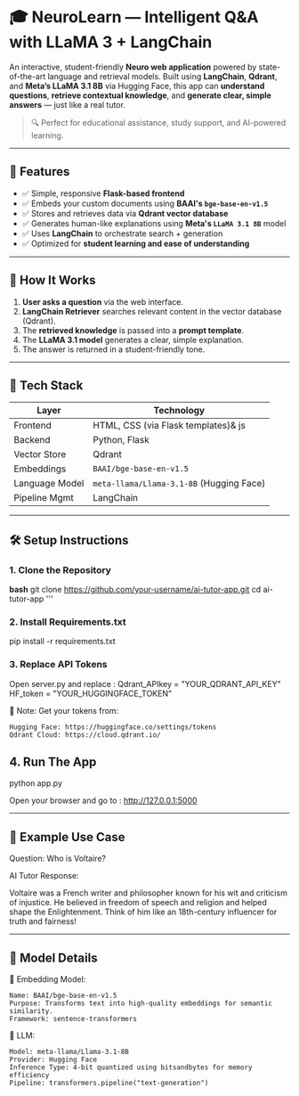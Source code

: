 # 🎓 NeuroLearn — Intelligent Q&A with LLaMA 3 + LangChain

An interactive, student-friendly **Neuro web application** powered by state-of-the-art language and retrieval models. Built using **LangChain**, **Qdrant**, and **Meta’s LLaMA 3.1 8B** via Hugging Face, this app can **understand questions**, **retrieve contextual knowledge**, and **generate clear, simple answers** — just like a real tutor.

> 🔍 Perfect for educational assistance, study support, and AI-powered learning.

---

## 🚀 Features

- ✅ Simple, responsive **Flask-based frontend**
- ✅ Embeds your custom documents using **BAAI's `bge-base-en-v1.5`**
- ✅ Stores and retrieves data via **Qdrant vector database**
- ✅ Generates human-like explanations using **Meta's `LLaMA 3.1 8B`** model
- ✅ Uses **LangChain** to orchestrate search + generation
- ✅ Optimized for **student learning and ease of understanding**

---

## 🧠 How It Works

1. **User asks a question** via the web interface.
2. **LangChain Retriever** searches relevant content in the vector database (Qdrant).
3. The **retrieved knowledge** is passed into a **prompt template**.
4. The **LLaMA 3.1 model** generates a clear, simple explanation.
5. The answer is returned in a student-friendly tone.

---

## 🧰 Tech Stack

| Layer         | Technology                           |
|---------------|---------------------------------------|
| Frontend      | HTML, CSS (via Flask templates)& js       |
| Backend       | Python, Flask                         |
| Vector Store  | Qdrant                                |
| Embeddings    | `BAAI/bge-base-en-v1.5`               |
| Language Model| `meta-llama/Llama-3.1-8B` (Hugging Face) |
| Pipeline Mgmt | LangChain                             |

---

## 🛠️ Setup Instructions

### 1. Clone the Repository

  **bash**
  git clone https://github.com/your-username/ai-tutor-app.git
  cd ai-tutor-app '''
  

### 2. Install Requirements.txt
  pip install -r requirements.txt


### 3. Replace API Tokens
  Open server.py and replace :
  Qdrant_APIkey = "YOUR_QDRANT_API_KEY"
  HF_token = "YOUR_HUGGINGFACE_TOKEN"

  🔐 Note: Get your tokens from:

  
    Hugging Face: https://huggingface.co/settings/tokens
    Qdrant Cloud: https://cloud.qdrant.io/


## 4. Run The App
  python app.py
  
  Open your browser and go to :
  http://127.0.0.1:5000


---


## 📌 Example Use Case
  Question:
   Who is Voltaire?
  
  AI Tutor Response:
  
   Voltaire was a French writer and philosopher known for his wit and criticism of injustice. He believed in freedom of speech and religion and helped shape the Enlightenment. Think of him 
   like an 18th-century influencer for truth and fairness!


---


## 🧪 Model Details

  🔹 Embedding Model:
  
    Name: BAAI/bge-base-en-v1.5
    Purpose: Transforms text into high-quality embeddings for semantic similarity.
    Framework: sentence-transformers

🔹 LLM:

    Model: meta-llama/Llama-3.1-8B
    Provider: Hugging Face
    Inference Type: 4-bit quantized using bitsandbytes for memory efficiency
    Pipeline: transformers.pipeline("text-generation")




